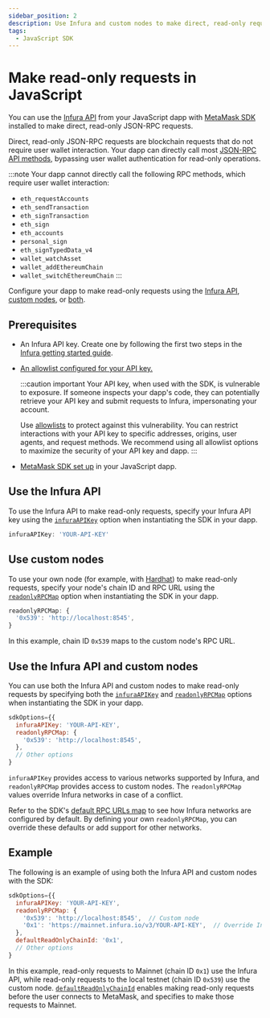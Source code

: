 ```yaml
---
sidebar_position: 2
description: Use Infura and custom nodes to make direct, read-only requests in your JavaScript dapp.
tags:
  - JavaScript SDK
---
```


# Make read-only requests in JavaScript

You can use the [Infura API](https://docs.infura.io/) from your JavaScript dapp with
[MetaMask SDK](../use-sdk/javascript/index.md) installed to make direct, read-only
JSON-RPC requests.

Direct, read-only JSON-RPC requests are blockchain requests that do not require user wallet interaction.
Your dapp can directly call most [JSON-RPC API methods](/wallet/reference/json-rpc-api), bypassing
user wallet authentication for read-only operations.

:::note
Your dapp cannot directly call the following RPC methods, which require user wallet interaction:

- `eth_requestAccounts`
- `eth_sendTransaction`
- `eth_signTransaction`
- `eth_sign`
- `eth_accounts`
- `personal_sign`
- `eth_signTypedData_v4`
- `wallet_watchAsset`
- `wallet_addEthereumChain`
- `wallet_switchEthereumChain`
:::

Configure your dapp to make read-only requests using the [Infura API](#use-the-infura-api),
[custom nodes](#use-custom-nodes), or [both](#use-the-infura-api-and-custom-nodes).

## Prerequisites

- An Infura API key.
  Create one by following the first two steps in the
  [Infura getting started guide](https://docs.infura.io/getting-started).

- [An allowlist configured for your API key.](https://docs.infura.io/networks/ethereum/how-to/secure-a-project/use-an-allowlist)

  :::caution important
  Your API key, when used with the SDK, is vulnerable to exposure.
  If someone inspects your dapp's code, they can potentially retrieve your API key and submit
  requests to Infura, impersonating your account.
  
  Use [allowlists](https://docs.infura.io/networks/ethereum/how-to/secure-a-project/use-an-allowlist)
  to protect against this vulnerability.
  You can restrict interactions with your API key to specific addresses, origins, user agents, and request methods.
  We recommend using all allowlist options to maximize the security of your API key and dapp.
  :::

- [MetaMask SDK set up](../use-sdk/javascript/index.md) in your JavaScript dapp.

## Use the Infura API

To use the Infura API to make read-only requests, specify your Infura API key using the
[`infuraAPIKey`](../../reference/sdk-js-options.md#infuraapikey) option when instantiating the SDK
in your dapp.

```javascript
infuraAPIKey: 'YOUR-API-KEY'
```

## Use custom nodes

To use your own node (for example, with [Hardhat](https://hardhat.org/)) to make read-only requests,
specify your node's chain ID and RPC URL using the
[`readonlyRPCMap`](../../reference/sdk-js-options.md#readonlyrpcmap) option when instantiating the
SDK in your dapp.

```javascript
readonlyRPCMap: {
  '0x539': 'http://localhost:8545',
}
```

In this example, chain ID `0x539` maps to the custom node's RPC URL.

## Use the Infura API and custom nodes

You can use both the Infura API and custom nodes to make read-only requests by specifying both the
[`infuraAPIKey`](../../reference/sdk-js-options.md#infuraapikey) and
[`readonlyRPCMap`](../../reference/sdk-js-options.md#readonlyrpcmap) options when instantiating the
SDK in your dapp.

```javascript
sdkOptions={{
  infuraAPIKey: 'YOUR-API-KEY',
  readonlyRPCMap: {
    '0x539': 'http://localhost:8545',
  },
  // Other options
}
```

`infuraAPIKey` provides access to various networks supported by Infura, and `readonlyRPCMap`
provides access to custom nodes.
The `readonlyRPCMap` values override Infura networks in case of a conflict.

Refer to the SDK's
[default RPC URLs map](https://github.com/MetaMask/metamask-sdk/blob/dd9a3aaa1b5afa208cdb0d0768916d15b8638b25/packages/sdk/src/services/MetaMaskSDK/InitializerManager/setupInfuraProvider.ts#L12)
to see how Infura networks are configured by default.
By defining your own `readonlyRPCMap`, you can override these defaults or add support for other networks.

## Example

The following is an example of using both the Infura API and custom nodes with the SDK:

```javascript
sdkOptions={{
  infuraAPIKey: 'YOUR-API-KEY',
  readonlyRPCMap: {
    '0x539': 'http://localhost:8545',  // Custom node
    '0x1': 'https://mainnet.infura.io/v3/YOUR-API-KEY',  // Override Infura Mainnet
  },
  defaultReadOnlyChainId: '0x1',
  // Other options
}
```

In this example, read-only requests to Mainnet (chain ID `0x1`) use the Infura API, while read-only
requests to the local testnet (chain ID `0x539`) use the custom node.
[`defaultReadOnlyChainId`](../../reference/sdk-js-options.md#defaultreadonlychainid) enables making
read-only requests before the user connects to MetaMask, and specifies to make those requests to Mainnet.
